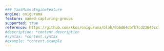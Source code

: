 ```yaml
---
### YamlMime:EngineFeature
engine: oniguruma
feature: named-capturing-groups
supported: true
reference: https://github.com/kkos/oniguruma/blob/0bbd64dbfb7cd23646cc798470daa5223964cf5b/doc/RE#L312
#description: *content.description
#syntax: *content.syntax
#example: *content.example
---
```

